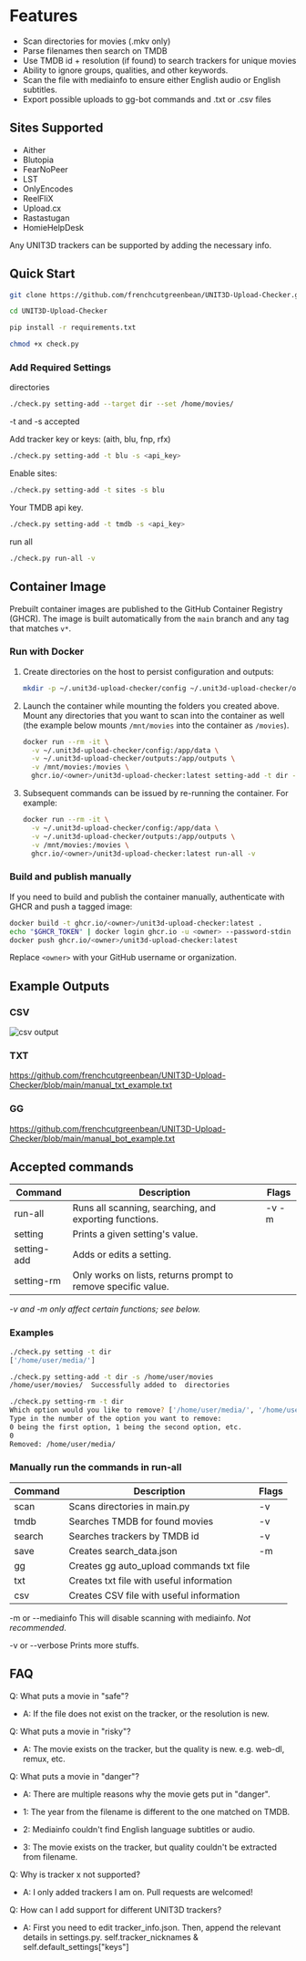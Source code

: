 # Features

- Scan directories for movies (.mkv only)
- Parse filenames then search on TMDB
- Use TMDB id + resolution (if found) to search trackers for unique movies
- Ability to ignore groups, qualities, and other keywords.
- Scan the file with mediainfo to ensure either English audio or English subtitles.
- Export possible uploads to gg-bot commands and .txt or .csv files

## Sites Supported

- Aither
- Blutopia
- FearNoPeer
- LST
- OnlyEncodes
- ReelFliX
- Upload.cx
- Rastastugan
- HomieHelpDesk

Any UNIT3D trackers can be supported by adding the necessary info.

## Quick Start

```sh
git clone https://github.com/frenchcutgreenbean/UNIT3D-Upload-Checker.git
```

```sh
cd UNIT3D-Upload-Checker
```

```sh
pip install -r requirements.txt
```

```sh
chmod +x check.py
```

### Add Required Settings

directories

```sh
./check.py setting-add --target dir --set /home/movies/
```

-t and -s accepted

Add tracker key or keys: (aith, blu, fnp, rfx)

```sh
./check.py setting-add -t blu -s <api_key>
```

Enable sites:

```sh
./check.py setting-add -t sites -s blu
```

Your TMDB api key.

```sh
./check.py setting-add -t tmdb -s <api_key>
```

run all

```sh
./check.py run-all -v
```

## Container Image

Prebuilt container images are published to the GitHub Container Registry (GHCR). The
image is built automatically from the `main` branch and any tag that matches `v*`.

### Run with Docker

1. Create directories on the host to persist configuration and outputs:

   ```sh
   mkdir -p ~/.unit3d-upload-checker/config ~/.unit3d-upload-checker/outputs
   ```

2. Launch the container while mounting the folders you created above. Mount any
   directories that you want to scan into the container as well (the example below
   mounts `/mnt/movies` into the container as `/movies`).

   ```sh
   docker run --rm -it \
     -v ~/.unit3d-upload-checker/config:/app/data \
     -v ~/.unit3d-upload-checker/outputs:/app/outputs \
     -v /mnt/movies:/movies \
     ghcr.io/<owner>/unit3d-upload-checker:latest setting-add -t dir -s /movies/
   ```

3. Subsequent commands can be issued by re-running the container. For example:

   ```sh
   docker run --rm -it \
     -v ~/.unit3d-upload-checker/config:/app/data \
     -v ~/.unit3d-upload-checker/outputs:/app/outputs \
     -v /mnt/movies:/movies \
     ghcr.io/<owner>/unit3d-upload-checker:latest run-all -v
   ```

### Build and publish manually

If you need to build and publish the container manually, authenticate with GHCR and
push a tagged image:

```sh
docker build -t ghcr.io/<owner>/unit3d-upload-checker:latest .
echo "$GHCR_TOKEN" | docker login ghcr.io -u <owner> --password-stdin
docker push ghcr.io/<owner>/unit3d-upload-checker:latest
```

Replace `<owner>` with your GitHub username or organization.

## Example Outputs

### CSV

![csv output](https://i.ibb.co/SmkvfV1/2024-04-03-19-38-21.png)

### TXT

<https://github.com/frenchcutgreenbean/UNIT3D-Upload-Checker/blob/main/manual_txt_example.txt>

### GG

<https://github.com/frenchcutgreenbean/UNIT3D-Upload-Checker/blob/main/manual_bot_example.txt>

## Accepted commands

| Command | Description| Flags |
|---------|------------|-------|
| run-all | Runs all scanning, searching, and exporting functions. | -v -m |
| setting | Prints a given setting's value.| |
| setting-add | Adds or edits a setting. | |
| setting-rm | Only works on lists, returns prompt to remove specific value. | |

*-v and -m only affect certain functions; see below.*

### Examples

```sh
./check.py setting -t dir
['/home/user/media/'] 
```

```sh
./check.py setting-add -t dir -s /home/user/movies
/home/user/movies/  Successfully added to  directories
```

```sh
./check.py setting-rm -t dir
Which option would you like to remove? ['/home/user/media/', '/home/user/movies/']
Type in the number of the option you want to remove:
0 being the first option, 1 being the second option, etc.
0
Removed: /home/user/media/
```

### Manually run the commands in run-all

| Command | Description | Flags |
|---------|----------|-------|
| scan | Scans directories in main.py| -v |
| tmdb | Searches TMDB for found movies| -v |
| search | Searches trackers by TMDB id|-v |
| save | Creates search_data.json| -m |
| gg | Creates gg auto_upload commands txt file| |
| txt | Creates txt file with useful information | |
| csv | Creates CSV file with useful information | |

-m or --mediainfo This will disable scanning with mediainfo. *Not recommended*.

-v or --verbose Prints more stuffs.

## FAQ

Q: What puts a movie in "safe"?

- A: If the file does not exist on the tracker, or the resolution is new.

Q: What puts a movie in "risky"?

- A: The movie exists on the tracker, but the quality is new. e.g. web-dl, remux, etc.

Q: What puts a movie in "danger"?

- A: There are multiple reasons why the movie gets put in "danger".

- 1: The year from the filename is different to the one matched on TMDB.

- 2: Mediainfo couldn't find English language subtitles or audio.

- 3: The movie exists on the tracker, but quality couldn't be extracted from filename.

Q: Why is tracker x not supported?

- A: I only added trackers I am on. Pull requests are welcomed!

Q: How can I add support for different UNIT3D trackers?

- A: First you need to edit tracker_info.json. Then, append the relevant details in settings.py. self.tracker_nicknames & self.default_settings["keys"]
